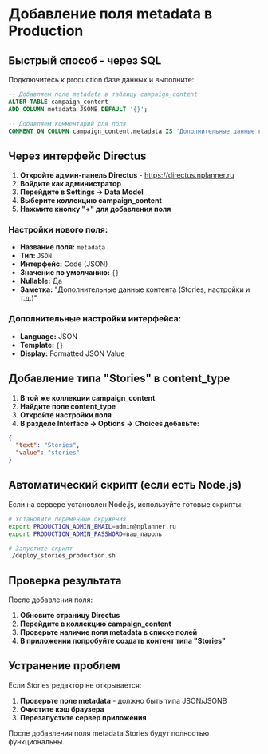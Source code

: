 # Добавление поля metadata в Production

## Быстрый способ - через SQL

Подключитесь к production базе данных и выполните:

```sql
-- Добавляем поле metadata в таблицу campaign_content
ALTER TABLE campaign_content 
ADD COLUMN metadata JSONB DEFAULT '{}';

-- Добавляем комментарий для поля
COMMENT ON COLUMN campaign_content.metadata IS 'Дополнительные данные контента (Stories, настройки и т.д.)';
```

## Через интерфейс Directus

1. **Откройте админ-панель Directus** - https://directus.nplanner.ru
2. **Войдите как администратор**
3. **Перейдите в Settings → Data Model**
4. **Выберите коллекцию campaign_content**
5. **Нажмите кнопку "+" для добавления поля**

### Настройки нового поля:

- **Название поля:** `metadata`
- **Тип:** `JSON`
- **Интерфейс:** Code (JSON)
- **Значение по умолчанию:** `{}`
- **Nullable:** Да
- **Заметка:** "Дополнительные данные контента (Stories, настройки и т.д.)"

### Дополнительные настройки интерфейса:

- **Language:** JSON
- **Template:** `{}`
- **Display:** Formatted JSON Value

## Добавление типа "Stories" в content_type

1. **В той же коллекции campaign_content**
2. **Найдите поле content_type**
3. **Откройте настройки поля**
4. **В разделе Interface → Options → Choices добавьте:**

```json
{
  "text": "Stories",
  "value": "stories"
}
```

## Автоматический скрипт (если есть Node.js)

Если на сервере установлен Node.js, используйте готовые скрипты:

```bash
# Установите переменные окружения
export PRODUCTION_ADMIN_EMAIL=admin@nplanner.ru
export PRODUCTION_ADMIN_PASSWORD=ваш_пароль

# Запустите скрипт
./deploy_stories_production.sh
```

## Проверка результата

После добавления поля:

1. **Обновите страницу Directus**
2. **Перейдите в коллекцию campaign_content**
3. **Проверьте наличие поля metadata в списке полей**
4. **В приложении попробуйте создать контент типа "Stories"**

## Устранение проблем

Если Stories редактор не открывается:

1. **Проверьте поле metadata** - должно быть типа JSON/JSONB
2. **Очистите кэш браузера**
3. **Перезапустите сервер приложения**

После добавления поля metadata Stories будут полностью функциональны.